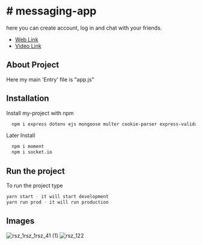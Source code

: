 
# # messaging-app

here you can create account, log in and chat with your friends.

 - [Web Link](https://messaging-app-coral.vercel.app/)
 - [Video Link](https://drive.google.com/file/d/1UZFi4DULdztVAkJRulQP89-oZw4R5SMp/view)


## About Project

Here my main 'Entry' file is "app.js"
## Installation

Install my-project with npm

```bash
  npm i express dotenv ejs mongoose multer cookie-parser express-validator jsonwebtoken bcrypt http-errors
```
Later Install 
```bash
  npm i moment
  npm i socket.io
```
## Run the project

To run the project type

```bash
yarn start - it will start development
yarn run prod - it will run production
```

## Images

![rsz_1rsz_1rsz_41 (1)](https://user-images.githubusercontent.com/33730802/217483521-f9aa17f4-fb8b-4414-b3dc-d4e89feb527b.jpg) ![rsz_122](https://user-images.githubusercontent.com/33730802/217483884-f4d1c324-6244-4e35-b2f7-f264fdde3c80.jpg)
